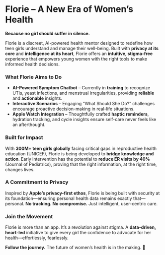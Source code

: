 # **Florie** – A New Era of Women’s Health  

**Because no girl should suffer in silence.**  

Florie is a discreet, AI-powered health mentor designed to redefine how teen girls understand and manage their well-being. Built with **privacy at its core** and **intelligence at its heart**, Florie offers an **intuitive, stigma-free** experience that empowers young women with the right tools to make informed health decisions.  

### **What Florie Aims to Do**  
- **AI-Powered Symptom Chatbot** – Currently in **training** to recognize UTIs, yeast infections, and menstrual irregularities, providing **reliable** and **actionable** insights.  
- **Interactive Scenarios** – Engaging “What Should She Do?” challenges encourage proactive decision-making in real-life situations.  
- **Apple Watch Integration** – Thoughtfully crafted **haptic reminders**, hydration tracking, and cycle insights ensure self-care never feels like an afterthought.  

### **Built for Impact**  
With **300M+ teen girls globally** facing critical gaps in reproductive health education (UNICEF), Florie is being developed to **bridge knowledge and action**. Early intervention has the potential to **reduce ER visits by 40%** (Journal of Pediatrics), proving that the right information, at the right time, changes lives.  

### **A Commitment to Privacy**  
Inspired by **Apple’s privacy-first ethos**, Florie is being built with security at its foundation—ensuring personal health data remains exactly that—personal. **No tracking. No compromise.** Just intelligent, user-centric care.  

### **Join the Movement**  
Florie is more than an app. It’s a revolution against stigma. A **data-driven, heart-led** initiative to give every girl the confidence to advocate for her health—effortlessly, fearlessly.  

**Follow the journey.** The future of women’s health is in the making. 🚀  
